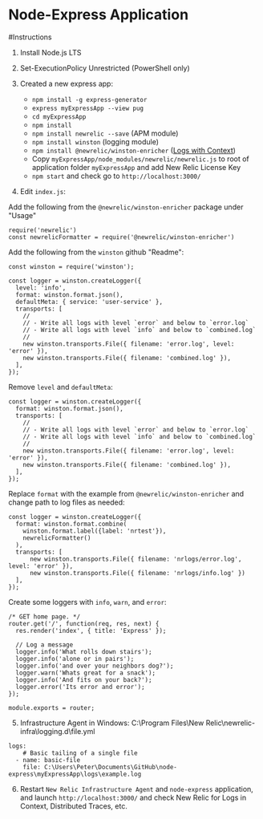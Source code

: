 # Node-Express Application

#Instructions
1. Install Node.js LTS
2. Set-ExecutionPolicy Unrestricted (PowerShell only)
3. Created a new express app:

    - `npm install -g express-generator`
    - `express myExpressApp --view pug`
    - `cd myExpressApp`
    - `npm install`
    - `npm install newrelic --save` (APM module)
    - `npm install winston` (logging module)
    - `npm install @newrelic/winston-enricher` ([Logs with Context](https://www.npmjs.com/package/@newrelic/winston-enricher))
    - Copy `myExpressApp/node_modules/newrelic/newrelic.js` to root of application folder `myExpressApp` and add New Relic License Key
    - `npm start` and check go to `http://localhost:3000/`

4. Edit `index.js`:

Add the following from the `@newrelic/winston-enricher` package under "Usage"
```
require('newrelic')
const newrelicFormatter = require('@newrelic/winston-enricher')
```

Add the following from the `winston` github "Readme":
```
const winston = require('winston');

const logger = winston.createLogger({
  level: 'info',
  format: winston.format.json(),
  defaultMeta: { service: 'user-service' },
  transports: [
    //
    // - Write all logs with level `error` and below to `error.log`
    // - Write all logs with level `info` and below to `combined.log`
    //
    new winston.transports.File({ filename: 'error.log', level: 'error' }),
    new winston.transports.File({ filename: 'combined.log' }),
  ],
});
```

Remove `level` and `defaultMeta`:
```
const logger = winston.createLogger({
  format: winston.format.json(),
  transports: [
    //
    // - Write all logs with level `error` and below to `error.log`
    // - Write all logs with level `info` and below to `combined.log`
    //
    new winston.transports.File({ filename: 'error.log', level: 'error' }),
    new winston.transports.File({ filename: 'combined.log' }),
  ],
});
```

Replace `format` with the example from `@newrelic/winston-enricher` and change path to log files as needed:
```
const logger = winston.createLogger({
  format: winston.format.combine(
    winston.format.label({label: 'nrtest'}),
    newrelicFormatter()
  ),
  transports: [
      new winston.transports.File({ filename: 'nrlogs/error.log', level: 'error' }),
      new winston.transports.File({ filename: 'nrlogs/info.log' })
  ],
});

```

Create some loggers with `info`, `warn`, and `error`:
```
/* GET home page. */
router.get('/', function(req, res, next) {
  res.render('index', { title: 'Express' });
  
  // Log a message
  logger.info('What rolls down stairs');
  logger.info('alone or in pairs');
  logger.info('and over your neighbors dog?');
  logger.warn('Whats great for a snack');
  logger.info('And fits on your back?');
  logger.error('Its error and error');
});

module.exports = router;
```

5. Infrastructure Agent in Windows: C:\Program Files\New Relic\newrelic-infra\logging.d\file.yml

```
logs:
    # Basic tailing of a single file
  - name: basic-file
    file: C:\Users\Peter\Documents\GitHub\node-express\myExpressApp\logs\example.log
```

6. Restart `New Relic Infrastructure Agent` and `node-express` application, and launch `http://localhost:3000/` and check New Relic for Logs in Context, Distributed Traces, etc.